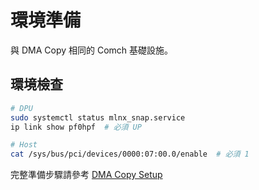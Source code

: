 # 環境準備

與 DMA Copy 相同的 Comch 基礎設施。

## 環境檢查

```bash
# DPU
sudo systemctl status mlnx_snap.service
ip link show pf0hpf  # 必須 UP

# Host
cat /sys/bus/pci/devices/0000:07:00.0/enable  # 必須 1
```

完整準備步驟請參考 [DMA Copy Setup](../dma_copy/README.md#環境準備)

